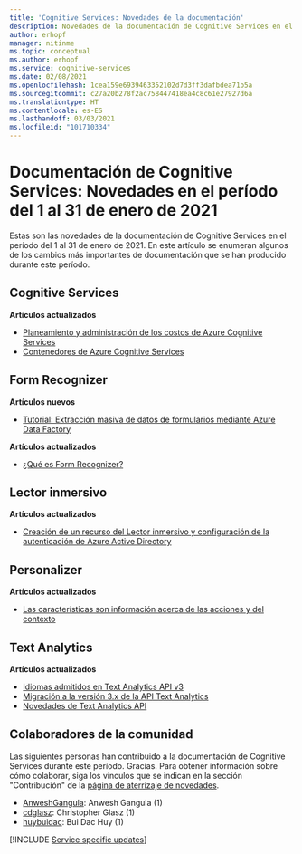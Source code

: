 ```yaml
---
title: 'Cognitive Services: Novedades de la documentación'
description: Novedades de la documentación de Cognitive Services en el período del 1 al 31 de enero de 2021.
author: erhopf
manager: nitinme
ms.topic: conceptual
ms.author: erhopf
ms.service: cognitive-services
ms.date: 02/08/2021
ms.openlocfilehash: 1cea159e6939463352102d7d3ff3dafbdea71b5a
ms.sourcegitcommit: c27a20b278f2ac758447418ea4c8c61e27927d6a
ms.translationtype: HT
ms.contentlocale: es-ES
ms.lasthandoff: 03/03/2021
ms.locfileid: "101710334"
---
```

# <a name="cognitive-services-docs-whats-new-for-january-1-2021---january-31-2021"></a>Documentación de Cognitive Services: Novedades en el período del 1 al 31 de enero de 2021

Estas son las novedades de la documentación de Cognitive Services en el período del 1 al 31 de enero de 2021. En este artículo se enumeran algunos de los cambios más importantes de documentación que se han producido durante este período.

## <a name="cognitive-services"></a>Cognitive Services

**Artículos actualizados**

- [Planeamiento y administración de los costos de Azure Cognitive Services](plan-manage-costs.md)
- [Contenedores de Azure Cognitive Services](cognitive-services-container-support.md)

## <a name="form-recognizer"></a>Form Recognizer

**Artículos nuevos**

- [Tutorial: Extracción masiva de datos de formularios mediante Azure Data Factory](./form-recognizer/tutorial-bulk-processing.md)

**Artículos actualizados**

- [¿Qué es Form Recognizer?](./form-recognizer/overview.md)

## <a name="immersive-reader"></a>Lector inmersivo

**Artículos actualizados**

- [Creación de un recurso del Lector inmersivo y configuración de la autenticación de Azure Active Directory](./immersive-reader/how-to-create-immersive-reader.md)

## <a name="personalizer"></a>Personalizer

**Artículos actualizados**

- [Las características son información acerca de las acciones y del contexto](./personalizer/concepts-features.md)

## <a name="text-analytics"></a>Text Analytics

**Artículos actualizados**

- [Idiomas admitidos en Text Analytics API v3](./text-analytics/language-support.md)
- [Migración a la versión 3.x de la API Text Analytics](./text-analytics/migration-guide.md)
- [Novedades de Text Analytics API](./text-analytics/whats-new.md)

## <a name="community-contributors"></a>Colaboradores de la comunidad

Las siguientes personas han contribuido a la documentación de Cognitive Services durante este período. Gracias. Para obtener información sobre cómo colaborar, siga los vínculos que se indican en la sección "Contribución" de la [página de aterrizaje de novedades](index.yml).

- [AnweshGangula](https://github.com/AnweshGangula): Anwesh Gangula (1)
- [cdglasz](https://github.com/cdglasz): Christopher Glasz (1)
- [huybuidac](https://github.com/huybuidac): Bui Dac Huy (1)

[!INCLUDE [Service specific updates](./includes/service-specific-updates.md)]